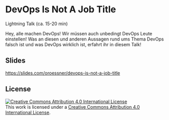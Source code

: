 # DevOps Is Not A Job Title

Lightning Talk (ca. 15-20 min)

Hey, alle machen DevOps! Wir müssen auch unbedingt DevOps Leute einstellen! Was an diesen und anderen Aussagen rund ums Thema DevOps falsch ist und was DevOps wirklich ist, erfahrt ihr in diesem Talk!

## Slides

<https://slides.com/oroessner/devops-is-not-a-job-title>

## License

[![Creative Commons Attribution 4.0 International License](https://i.creativecommons.org/l/by/4.0/88x31.png "Creative Commons Attribution 4.0 International License")](http://creativecommons.org/licenses/by/4.0/)    
This work is licensed under a [Creative Commons Attribution 4.0 International License](http://creativecommons.org/licenses/by/4.0/).

